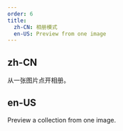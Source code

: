 ```yaml
---
order: 6
title:
  zh-CN: 相册模式
  en-US: Preview from one image
---
```


## zh-CN

从一张图片点开相册。

## en-US

Preview a collection from one image.
